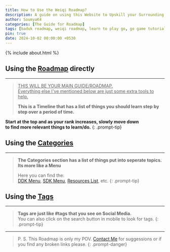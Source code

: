 ```yaml
---
title: How to Use the Weiqi Roadmap?
description: A guide on using this Website to Upskill your Surrounding Game 
author: SoumyaK4
categories: [The Guide for Roadmap]
tags: [baduk roadmap, weiqi roadmap, learn to play go, go game tutorial, the surrounding game]
pin: true
date: 2024-10-02 00:00:00 +0530
---
```


{% include about.html %}

## Using the [Roadmap](/roadmap) directly
<hr>

> <u>THIS WILL BE YOUR MAIN GUIDE/ROADMAP. <br> Everything else I've mentioned below are just some extra tools to help.</u>
> 
> **This is a Timeline that has a list of things you should learn step by step over a period of time.**
>
**Start at the top and as your rank increases, slowly move down <br>to find more relevant things to learn/do.**
{: .prompt-tip}

## Using the [Categories](/categories)
<hr>

> **The Categories section has a list of things put into seperate topics. Its more like a Menu**
> 
> Here you can find the: <br>
> [DDK Menu](/categories/ddk-menu), [SDK Menu](/categories/sdk-menu), [Resources List](/categories/the-online-resources), etc.
{: .prompt-tip}

## Using the [Tags](/tags)
<hr>

> **Tags are just like #tags that you see on Social Media.** <br>
> You can also click on the search button in mobile to look for tags.
{: .prompt-tip}

<hr>

> P. S. This Roadmap is only my POV. <a href='https://t.me/SoumyaK4/' target="_blank">Contact Me</a> for suggessions or if you find any broken links please.
{: .prompt-danger}
